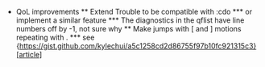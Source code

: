 * QoL improvements
** Extend Trouble to be compatible with :cdo
*** or implement a similar feature
*** The diagnostics in the qflist have line numbers off by -1, not sure why
** Make jumps with \[ and \] motions repeating with .
*** see {https://gist.github.com/kylechui/a5c1258cd2d86755f97b10fc921315c3}[article]

